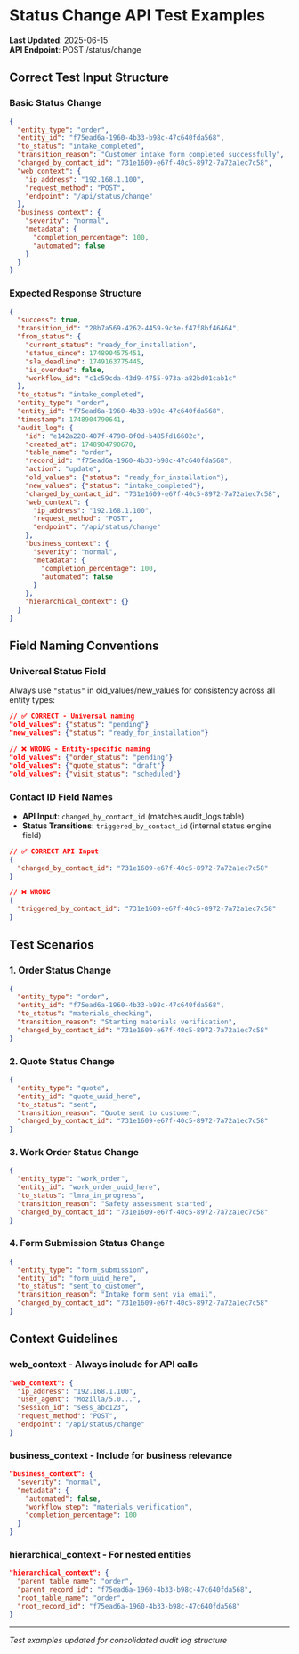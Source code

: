 # Status Change API Test Examples

**Last Updated**: 2025-06-15  
**API Endpoint**: POST /status/change  

## Correct Test Input Structure

### Basic Status Change
```json
{
  "entity_type": "order",
  "entity_id": "f75ead6a-1960-4b33-b98c-47c640fda568",
  "to_status": "intake_completed",
  "transition_reason": "Customer intake form completed successfully",
  "changed_by_contact_id": "731e1609-e67f-40c5-8972-7a72a1ec7c58",
  "web_context": {
    "ip_address": "192.168.1.100",
    "request_method": "POST",
    "endpoint": "/api/status/change"
  },
  "business_context": {
    "severity": "normal",
    "metadata": {
      "completion_percentage": 100,
      "automated": false
    }
  }
}
```

### Expected Response Structure
```json
{
  "success": true,
  "transition_id": "28b7a569-4262-4459-9c3e-f47f8bf46464",
  "from_status": {
    "current_status": "ready_for_installation",
    "status_since": 1748904575451,
    "sla_deadline": 1749163775445,
    "is_overdue": false,
    "workflow_id": "c1c59cda-43d9-4755-973a-a82bd01cab1c"
  },
  "to_status": "intake_completed",
  "entity_type": "order",
  "entity_id": "f75ead6a-1960-4b33-b98c-47c640fda568",
  "timestamp": 1748904790641,
  "audit_log": {
    "id": "e142a228-407f-4790-8f0d-b485fd16602c",
    "created_at": 1748904790670,
    "table_name": "order",
    "record_id": "f75ead6a-1960-4b33-b98c-47c640fda568",
    "action": "update",
    "old_values": {"status": "ready_for_installation"},
    "new_values": {"status": "intake_completed"},
    "changed_by_contact_id": "731e1609-e67f-40c5-8972-7a72a1ec7c58",
    "web_context": {
      "ip_address": "192.168.1.100",
      "request_method": "POST",
      "endpoint": "/api/status/change"
    },
    "business_context": {
      "severity": "normal",
      "metadata": {
        "completion_percentage": 100,
        "automated": false
      }
    },
    "hierarchical_context": {}
  }
}
```

## Field Naming Conventions

### Universal Status Field
Always use `"status"` in old_values/new_values for consistency across all entity types:

```json
// ✅ CORRECT - Universal naming
"old_values": {"status": "pending"}
"new_values": {"status": "ready_for_installation"}

// ❌ WRONG - Entity-specific naming  
"old_values": {"order_status": "pending"}
"old_values": {"quote_status": "draft"}
"old_values": {"visit_status": "scheduled"}
```

### Contact ID Field Names
- **API Input**: `changed_by_contact_id` (matches audit_logs table)
- **Status Transitions**: `triggered_by_contact_id` (internal status engine field)

```json
// ✅ CORRECT API Input
{
  "changed_by_contact_id": "731e1609-e67f-40c5-8972-7a72a1ec7c58"
}

// ❌ WRONG 
{
  "triggered_by_contact_id": "731e1609-e67f-40c5-8972-7a72a1ec7c58"
}
```

## Test Scenarios

### 1. Order Status Change
```json
{
  "entity_type": "order",
  "entity_id": "f75ead6a-1960-4b33-b98c-47c640fda568",
  "to_status": "materials_checking",
  "transition_reason": "Starting materials verification",
  "changed_by_contact_id": "731e1609-e67f-40c5-8972-7a72a1ec7c58"
}
```

### 2. Quote Status Change  
```json
{
  "entity_type": "quote",
  "entity_id": "quote_uuid_here",
  "to_status": "sent",
  "transition_reason": "Quote sent to customer",
  "changed_by_contact_id": "731e1609-e67f-40c5-8972-7a72a1ec7c58"
}
```

### 3. Work Order Status Change
```json
{
  "entity_type": "work_order", 
  "entity_id": "work_order_uuid_here",
  "to_status": "lmra_in_progress",
  "transition_reason": "Safety assessment started",
  "changed_by_contact_id": "731e1609-e67f-40c5-8972-7a72a1ec7c58"
}
```

### 4. Form Submission Status Change
```json
{
  "entity_type": "form_submission",
  "entity_id": "form_uuid_here", 
  "to_status": "sent_to_customer",
  "transition_reason": "Intake form sent via email",
  "changed_by_contact_id": "731e1609-e67f-40c5-8972-7a72a1ec7c58"
}
```

## Context Guidelines

### web_context - Always include for API calls
```json
"web_context": {
  "ip_address": "192.168.1.100",
  "user_agent": "Mozilla/5.0...",
  "session_id": "sess_abc123", 
  "request_method": "POST",
  "endpoint": "/api/status/change"
}
```

### business_context - Include for business relevance  
```json
"business_context": {
  "severity": "normal",
  "metadata": {
    "automated": false,
    "workflow_step": "materials_verification",
    "completion_percentage": 100
  }
}
```

### hierarchical_context - For nested entities
```json
"hierarchical_context": {
  "parent_table_name": "order",
  "parent_record_id": "f75ead6a-1960-4b33-b98c-47c640fda568",
  "root_table_name": "order", 
  "root_record_id": "f75ead6a-1960-4b33-b98c-47c640fda568"
}
```

---
*Test examples updated for consolidated audit log structure* 